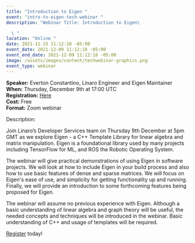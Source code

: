 ```yaml
---
title: "Introduction to Eigen "
event: "intro-to-eigen-tech-webinar "
description: "Webinar Title: Introduction to Eigen\ 

  \ "
location: "Online "
date: 2021-11-15 11:12:18 -05:00
event_date: 2021-12-09 11:12:18 -05:00
event_end_date: 2021-12-09 11:12:18 -05:00
image: /assets/images/content/techwebinar-graphics.png
event_type: webinar
---
```

**Speaker:** Everton Constantino, Linaro Engineer and Eigen Maintainer \
**When:** Thursday, December 9th at 17:00 UTC\
**Registration:** [Here](https://linaro-org.zoom.us/webinar/register/WN_eSmtjO3JRK6qsG3vp8H7KQ)  \
**Cost:** Free\
**Format:** Zoom webinar 

Description: 

Join Linaro’s Developer Services team on Thursday 9th December at 5pm GMT as we explore Eigen - a C++ Template Library for linear algebra and matrix manipulation.  Eigen is a foundational library used by many projects including TensorFlow for ML, and ROS the Robotic Operating System.

The webinar will give practical demonstrations of using Eigen in software projects. We will look at how to include Eigen in your build process and also how to use basic features of dense and sparse matrices. We will focus on Eigen's ease of use, and simplicity for getting functionality up and running. Finally, we will provide an introduction to some forthcoming features being proposed for Eigen.

The webinar will assume no previous experience with Eigen. Although a basic understanding of linear algebra and graph theory will be useful, the needed concepts and techniques will be introduced in the webinar. Basic understanding of C++ and usage of templates will be required.

[Register](https://linaro-org.zoom.us/webinar/register/WN_eSmtjO3JRK6qsG3vp8H7KQ) today!
